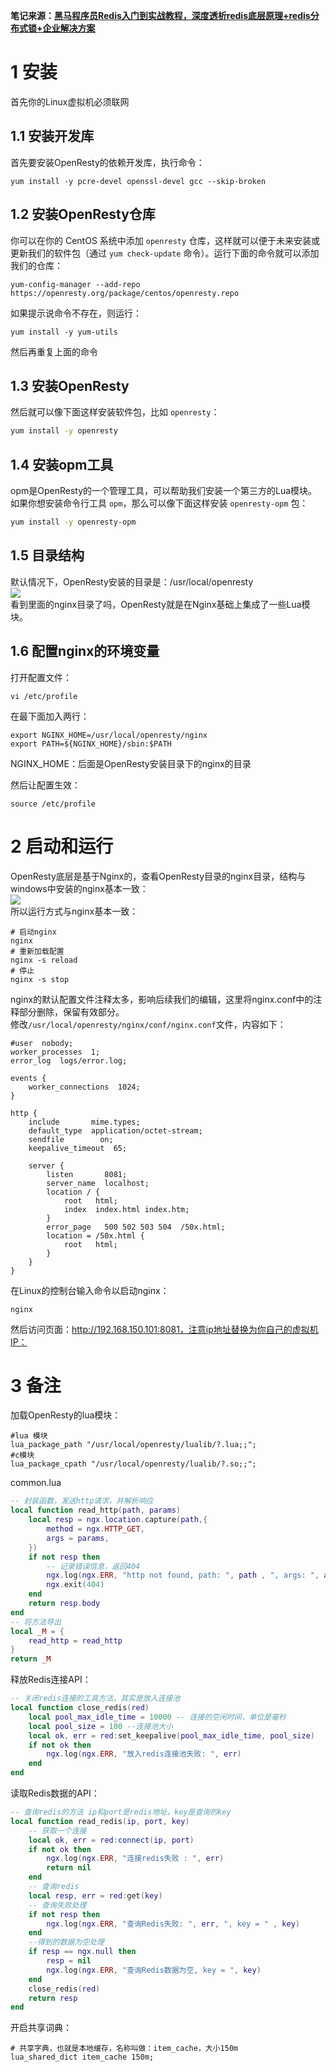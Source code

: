 **笔记来源：**[**黑马程序员Redis入门到实战教程，深度透析redis底层原理+redis分布式锁+企业解决方案**](https://www.bilibili.com/video/BV1cr4y1671t/?spm_id_from=333.337.search-card.all.click&vd_source=e8046ccbdc793e09a75eb61fe8e84a30)
# 1 安装
首先你的Linux虚拟机必须联网
## **1.1 安装开发库**
首先要安装OpenResty的依赖开发库，执行命令：
```shell
yum install -y pcre-devel openssl-devel gcc --skip-broken
```
## **1.2 安装OpenResty仓库**
你可以在你的 CentOS 系统中添加 `openresty` 仓库，这样就可以便于未来安装或更新我们的软件包（通过 `yum check-update` 命令）。运行下面的命令就可以添加我们的仓库：
```
yum-config-manager --add-repo https://openresty.org/package/centos/openresty.repo
```

如果提示说命令不存在，则运行：
```
yum install -y yum-utils
```
然后再重复上面的命令

## **1.3 安装OpenResty**
然后就可以像下面这样安装软件包，比如 `openresty`：
```bash
yum install -y openresty
```

## **1.4 安装opm工具**
opm是OpenResty的一个管理工具，可以帮助我们安装一个第三方的Lua模块。<br />如果你想安装命令行工具 `opm`，那么可以像下面这样安装 `openresty-opm` 包：
```bash
yum install -y openresty-opm
```

## **1.5 目录结构**
默认情况下，OpenResty安装的目录是：/usr/local/openresty<br />![](https://cdn.nlark.com/yuque/0/2024/png/29688613/1711854814036-6f816c3c-2d89-4f56-950b-9e59c852faa2.png#averageHue=%23faf6ed&clientId=u9b8a0189-a85a-4&id=cciqy&originHeight=503&originWidth=261&originalType=binary&ratio=1&rotation=0&showTitle=false&status=done&style=none&taskId=ud957f63d-ab27-4e89-9edb-50c982ca6e0&title=)<br />看到里面的nginx目录了吗，OpenResty就是在Nginx基础上集成了一些Lua模块。
## **1.6 配置nginx的环境变量**

打开配置文件：
```shell
vi /etc/profile
```

在最下面加入两行：
```shell
export NGINX_HOME=/usr/local/openresty/nginx
export PATH=${NGINX_HOME}/sbin:$PATH
```
NGINX_HOME：后面是OpenResty安装目录下的nginx的目录

然后让配置生效：
```
source /etc/profile
```

# 2 启动和运行
OpenResty底层是基于Nginx的，查看OpenResty目录的nginx目录，结构与windows中安装的nginx基本一致：<br />![](https://cdn.nlark.com/yuque/0/2024/png/29688613/1711854814081-e6b8d5e6-06bb-47fd-82a2-3bbcc9223235.png#averageHue=%23022c48&clientId=u9b8a0189-a85a-4&id=cy0O5&originHeight=288&originWidth=744&originalType=binary&ratio=1&rotation=0&showTitle=false&status=done&style=none&taskId=u707b05bf-babe-4791-9d90-3fa6534c66d&title=)<br />所以运行方式与nginx基本一致：
```shell
# 启动nginx
nginx
# 重新加载配置
nginx -s reload
# 停止
nginx -s stop
```
nginx的默认配置文件注释太多，影响后续我们的编辑，这里将nginx.conf中的注释部分删除，保留有效部分。<br />修改`/usr/local/openresty/nginx/conf/nginx.conf`文件，内容如下：
```nginx
#user  nobody;
worker_processes  1;
error_log  logs/error.log;

events {
    worker_connections  1024;
}

http {
    include       mime.types;
    default_type  application/octet-stream;
    sendfile        on;
    keepalive_timeout  65;

    server {
        listen       8081;
        server_name  localhost;
        location / {
            root   html;
            index  index.html index.htm;
        }
        error_page   500 502 503 504  /50x.html;
        location = /50x.html {
            root   html;
        }
    }
}
```

在Linux的控制台输入命令以启动nginx：
```shell
nginx
```
然后访问页面：http://192.168.150.101:8081，注意ip地址替换为你自己的虚拟机IP：

# 3 备注
加载OpenResty的lua模块：
```nginx
#lua 模块
lua_package_path "/usr/local/openresty/lualib/?.lua;;";
#c模块     
lua_package_cpath "/usr/local/openresty/lualib/?.so;;";
```

common.lua
```lua
-- 封装函数，发送http请求，并解析响应
local function read_http(path, params)
    local resp = ngx.location.capture(path,{
        method = ngx.HTTP_GET,
        args = params,
    })
    if not resp then
        -- 记录错误信息，返回404
        ngx.log(ngx.ERR, "http not found, path: ", path , ", args: ", args)
        ngx.exit(404)
    end
    return resp.body
end
-- 将方法导出
local _M = {  
    read_http = read_http
}  
return _M
```

释放Redis连接API：
```lua
-- 关闭redis连接的工具方法，其实是放入连接池
local function close_redis(red)
    local pool_max_idle_time = 10000 -- 连接的空闲时间，单位是毫秒
    local pool_size = 100 --连接池大小
    local ok, err = red:set_keepalive(pool_max_idle_time, pool_size)
    if not ok then
        ngx.log(ngx.ERR, "放入redis连接池失败: ", err)
    end
end
```

读取Redis数据的API：
```lua
-- 查询redis的方法 ip和port是redis地址，key是查询的key
local function read_redis(ip, port, key)
    -- 获取一个连接
    local ok, err = red:connect(ip, port)
    if not ok then
        ngx.log(ngx.ERR, "连接redis失败 : ", err)
        return nil
    end
    -- 查询redis
    local resp, err = red:get(key)
    -- 查询失败处理
    if not resp then
        ngx.log(ngx.ERR, "查询Redis失败: ", err, ", key = " , key)
    end
    --得到的数据为空处理
    if resp == ngx.null then
        resp = nil
        ngx.log(ngx.ERR, "查询Redis数据为空, key = ", key)
    end
    close_redis(red)
    return resp
end
```

开启共享词典：
```nginx
# 共享字典，也就是本地缓存，名称叫做：item_cache，大小150m
lua_shared_dict item_cache 150m;
```
